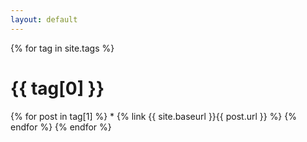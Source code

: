 ```yaml
---
layout: default
---
```

{% for tag in site.tags %}
  # {{ tag[0] }}
  {% for post in tag[1] %}
    * {% link {{ site.baseurl }}{{ post.url }} %}
  {% endfor %}
{% endfor %}
